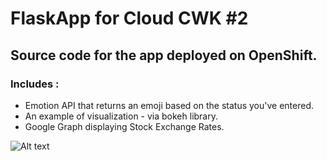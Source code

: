 FlaskApp for Cloud CWK #2
==================
Source code for the app deployed on OpenShift.
----------------------------

### Includes :

- Emotion API that returns an emoji based on the status you've entered.
- An example of visualization - via bokeh library.
- Google Graph displaying Stock Exchange Rates.

![Alt text](/../screens/1.png?raw=true "screen1")
